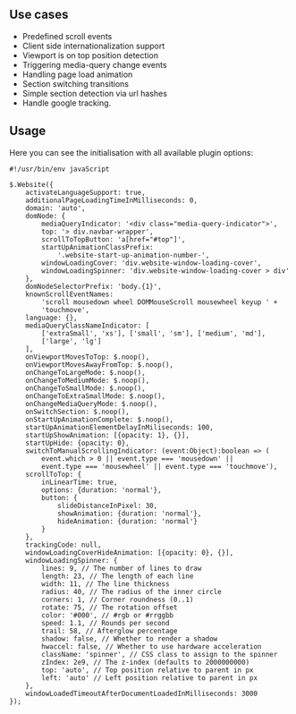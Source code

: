 <!-- !/usr/bin/env markdown
-*- coding: utf-8 -*- -->

<!-- region header

Copyright Torben Sickert 16.12.2012

License
-------

This library written by Torben Sickert stand under a creative commons naming
3.0 unported license. see http://creativecommons.org/licenses/by/3.0/deed.de

endregion -->

<!--|deDE:Einsatzmöglichkeiten-->
Use cases
---------

<ul>
    <li>Predefined scroll events<!--deDE:Vordefinierte Scroll-Events--></li>
    <li>
        Client side internationalization support
        <!--deDE:Klientseitiger Internationalisierungs-Support-->
    </li>
    <li>
        Viewport is on top position detection
        <!--deDE:
            Erkennung wenn der sichbare Bereich der Website am obigen Rand ist
            und setzten entsprechender Events
        -->
    </li>
    <li>
        Triggering media-query change events
        <!--deDE:
            Auslösen von definierten Events wenn media-querys im responsive
             Design gewechselt werden.
        -->
    </li>
    <li>
        Handling page load animation
        <!--deDE:
            Ermöglichen von Animationen während die Webanwendung im Hintergrund
            geladen wird.
        -->
    </li>
    <li>
        Section switching transitions
        <!--deDE:Animationen zum Übergang einzelner Sektionen-->
    </li>
    <li>
        Simple section detection via url hashes
        <!--deDE:Erkennung der aktuellen Sektion anhand url Hashes-->
    </li>
    <li>Handle google tracking.<!--deDE:Verbindung zu google tracking.--></li>
</ul>

<!--deDE:Verwendung-->
Usage
-----

Here you can see the initialisation with all available plugin options:
<!--deDE:
    Hier werden alle möglichen Optionen die beim Initialisieren des Plugins
    gesetzt werden können angegeben:
-->

    #!/usr/bin/env javaScript

    $.Website({
        activateLanguageSupport: true,
        additionalPageLoadingTimeInMilliseconds: 0,
        domain: 'auto',
        domNode: {
            mediaQueryIndicator: '<div class="media-query-indicator">',
            top: '> div.navbar-wrapper',
            scrollToTopButton: 'a[href="#top"]',
            startUpAnimationClassPrefix:
                '.website-start-up-animation-number-',
            windowLoadingCover: 'div.website-window-loading-cover',
            windowLoadingSpinner: 'div.website-window-loading-cover > div'
        },
        domNodeSelectorPrefix: 'body.{1}',
        knownScrollEventNames:
            'scroll mousedown wheel DOMMouseScroll mousewheel keyup ' +
            'touchmove',
        language: {},
        mediaQueryClassNameIndicator: [
            ['extraSmall', 'xs'], ['small', 'sm'], ['medium', 'md'],
            ['large', 'lg']
        ],
        onViewportMovesToTop: $.noop(),
        onViewportMovesAwayFromTop: $.noop(),
        onChangeToLargeMode: $.noop(),
        onChangeToMediumMode: $.noop(),
        onChangeToSmallMode: $.noop(),
        onChangeToExtraSmallMode: $.noop(),
        onChangeMediaQueryMode: $.noop(),
        onSwitchSection: $.noop(),
        onStartUpAnimationComplete: $.noop(),
        startUpAnimationElementDelayInMiliseconds: 100,
        startUpShowAnimation: [{opacity: 1}, {}],
        startUpHide: {opacity: 0},
        switchToManualScrollingIndicator: (event:Object):boolean => (
            event.which > 0 || event.type === 'mousedown' ||
            event.type === 'mousewheel' || event.type === 'touchmove'),
        scrollToTop: {
            inLinearTime: true,
            options: {duration: 'normal'},
            button: {
                slideDistanceInPixel: 30,
                showAnimation: {duration: 'normal'},
                hideAnimation: {duration: 'normal'}
            }
        },
        trackingCode: null,
        windowLoadingCoverHideAnimation: [{opacity: 0}, {}],
        windowLoadingSpinner: {
            lines: 9, // The number of lines to draw
            length: 23, // The length of each line
            width: 11, // The line thickness
            radius: 40, // The radius of the inner circle
            corners: 1, // Corner roundness (0..1)
            rotate: 75, // The rotation offset
            color: '#000', // #rgb or #rrggbb
            speed: 1.1, // Rounds per second
            trail: 58, // Afterglow percentage
            shadow: false, // Whether to render a shadow
            hwaccel: false, // Whether to use hardware acceleration
            className: 'spinner', // CSS class to assign to the spinner
            zIndex: 2e9, // The z-index (defaults to 2000000000)
            top: 'auto', // Top position relative to parent in px
            left: 'auto' // Left position relative to parent in px
        },
        windowLoadedTimeoutAfterDocumentLoadedInMilliseconds: 3000
    });

<!-- region modline
vim: set tabstop=4 shiftwidth=4 expandtab:
vim: foldmethod=marker foldmarker=region,endregion:
endregion -->
